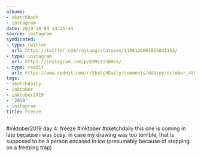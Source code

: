 ```yaml
---
albums:
- sketchbook
- instagram
date: 2019-10-04 14:25:44
source: instagram
syndicated:
- type: twitter
  url: https://twitter.com/roytang/statuses/1180126861025841155/
- type: instagram
  url: https://instagram.com/p/B3MsI15BBEa/
- type: reddit
  url: https://www.reddit.com/r/SketchDaily/comments/dd4roy/october_4th_free_draw_friday/f2eiqkg/
tags:
- sketchdaily
- inktober
- inktober2019
- '2019'
- instagram
title: Freeze
---
```


#inktober2019 day 4: freeze #inktober #sketchdaily this one is coming in late because i was busy. in case my drawing was too terrible, that is supposed to be a person encased in ice (presumably because of stepping on a freezing trap)